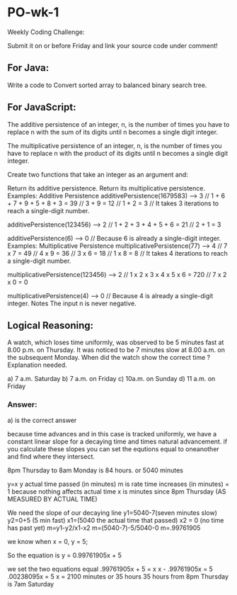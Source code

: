 # PO-wk-1

Weekly Coding Challenge:

Submit it on or before Friday and link your source code under comment!

## For Java:

Write a code to Convert sorted array to balanced binary search tree.

## For JavaScript:

The additive persistence of an integer, n, is the number of times you have to replace n with the sum of its digits until n becomes a single digit integer.

The multiplicative persistence of an integer, n, is the number of times you have to replace n with the product of its digits until n becomes a single digit integer.

Create two functions that take an integer as an argument and:

Return its additive persistence.
Return its multiplicative persistence.
Examples: Additive Persistence
additivePersistence(1679583) --> 3
// 1 + 6 + 7 + 9 + 5 + 8 + 3 = 39
// 3 + 9 = 12
// 1 + 2 = 3
// It takes 3 iterations to reach a single-digit number.

additivePersistence(123456) --> 2
// 1 + 2 + 3 + 4 + 5 + 6 = 21
// 2 + 1 = 3

additivePersistence(6) --> 0
// Because 6 is already a single-digit integer.
Examples: Multiplicative Persistence
multiplicativePersistence(77) --> 4
// 7 x 7 = 49
// 4 x 9 = 36
// 3 x 6 = 18
// 1 x 8 = 8
// It takes 4 iterations to reach a single-digit number.

multiplicativePersistence(123456) --> 2
// 1 x 2 x 3 x 4 x 5 x 6 = 720
// 7 x 2 x 0 = 0

multiplicativePersistence(4) --> 0
// Because 4 is already a single-digit integer.
Notes
The input n is never negative.


## Logical Reasoning:

A watch, which loses time uniformly, was observed to be 5 minutes fast at 8.00 p.m. on Thursday. It was noticed to be 7 minutes slow at 8.00 a.m. on the subsequent Monday. When did the watch show the correct time ? Explanation needed.

a) 7 a.m. Saturday 
b) 7 a.m. on Friday
c) 10a.m. on Sunday 
d) 11 a.m. on Friday

### Answer:

a) is the correct answer

because time advances and in this case is tracked uniformly, we have a constant linear slope for a decaying time and times natural advancement. if you calculate these slopes you can set the equtions equal to oneanother and find  where they intersect. 


8pm Thursday to 8am Monday is 84 hours.
or 5040 minutes

y=x
y actual time passed (in minutes)
m is rate time increases (in minutes) = 1 because nothing affects actual time
x is minutes since 8pm Thursday (AS MEASURED BY ACTUAL TIME)

We need the slope of our decaying line
y1=5040-7(seven minutes slow)
y2=0+5 (5 min fast)
x1=(5040 the actual time that passed)
x2 = 0 (no time has past yet)
m=y1-y2/x1-x2
m=(5040-7)-5/5040-0
m=.99761905

we know when x = 0, y = 5;

So the equation is y = 0.99761905x + 5

we set the two equations equal
.99761905x + 5 = x
x - .99761905x = 5
.00238095x = 5
x = 2100 minutes
or 35 hours
35 hours from 8pm Thursday is 7am Saturday